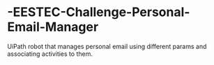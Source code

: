 # -EESTEC-Challenge-Personal-Email-Manager
UiPath robot that manages personal email using different params and associating activities to them.
